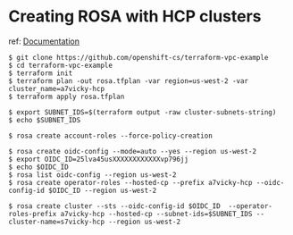# Creating ROSA with HCP clusters 

ref: [Documentation](https://docs.openshift.com/rosa/rosa_hcp/rosa-hcp-sts-creating-a-cluster-quickly.html)

```shell
$ git clone https://github.com/openshift-cs/terraform-vpc-example
$ cd terraform-vpc-example
$ terraform init
$ terraform plan -out rosa.tfplan -var region=us-west-2 -var cluster_name=a7vicky-hcp
$ terraform apply rosa.tfplan

$ export SUBNET_IDS=$(terraform output -raw cluster-subnets-string)
$ echo $SUBNET_IDS

$ rosa create account-roles --force-policy-creation

$ rosa create oidc-config --mode=auto --yes --region us-west-2 
$ export OIDC_ID=25lva45usXXXXXXXXXXXXvp796jj
$ echo $OIDC_ID
$ rosa list oidc-config --region us-west-2
$ rosa create operator-roles --hosted-cp --prefix a7vicky-hcp --oidc-config-id $OIDC_ID --region us-west-2

$ rosa create cluster --sts --oidc-config-id $OIDC_ID  --operator-roles-prefix a7vicky-hcp --hosted-cp --subnet-ids=$SUBNET_IDS --cluster-name=s7vicky-hcp --region us-west-2
```
